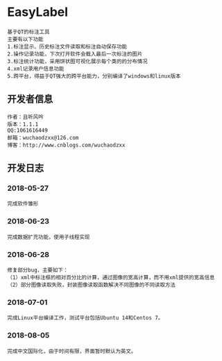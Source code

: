 # EasyLabel
	基于QT的标注工具
	主要有以下功能
	1.标注显示、历史标注文件读取和标注自动保存功能
	2.操作记录功能，下次打开软件会载入最后一次标注的图片
	3.标注统计功能，采用饼状图可视化展示每个类的的分布情况
	4.xml记录用户信息功能
	5.跨平台，得益于QT强大的跨平台能力，分别编译了windows和linux版本

## 开发者信息

	作者：且听风吟
	版本：1.1.1
	QQ:1061616449
	邮箱：wuchaodzxx@126.com
	博客：http://www.cnblogs.com/wuchaodzxx
## 开发日志
### 2018-05-27
	完成软件雏形
### 2018-06-23
	完成数据扩充功能，使用子线程实现
### 2018-06-28
	修复部分bug，主要如下： 
	（1）xml中标注框的相对百分比的计算，通过图像的宽高计算，而不用xml提供的宽高信息
	（2）部分图像读取失败，封装图像读取函数解决不同图像的不同读取方法
### 2018-07-01
	完成Linux平台编译工作，测试平台包括Ubuntu 14和Centos 7。
### 2018-08-05
	完成中文国际化，由于时间有限，界面暂时默认为英文。